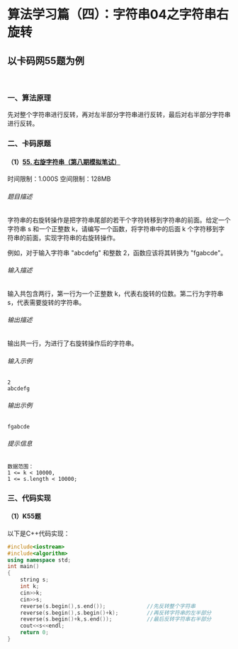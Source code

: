 # 算法学习篇（四）：字符串04之字符串右旋转

## 以卡码网55题为例

​		

### 一、算法原理

​		先对整个字符串进行反转，再对左半部分字符串进行反转，最后对右半部分字符串进行反转。		

### 二、卡码原题

#### （1）[55. 右旋字符串（第八期模拟笔试）](https://kamacoder.com/problempage.php?pid=1065)

时间限制：1.000S 空间限制：128MB

###### 题目描述

字符串的右旋转操作是把字符串尾部的若干个字符转移到字符串的前面。给定一个字符串 s 和一个正整数 k，请编写一个函数，将字符串中的后面 k 个字符移到字符串的前面，实现字符串的右旋转操作。 

例如，对于输入字符串 "abcdefg" 和整数 2，函数应该将其转换为 "fgabcde"。

###### 输入描述

输入共包含两行，第一行为一个正整数 k，代表右旋转的位数。第二行为字符串 s，代表需要旋转的字符串。

###### 输出描述

输出共一行，为进行了右旋转操作后的字符串。

###### 输入示例

```
2
abcdefg
```

###### 输出示例

```
fgabcde
```

###### 提示信息

```
数据范围：
1 <= k < 10000,
1 <= s.length < 10000;
```



### 三、代码实现

#### （1）K55题

以下是C++代码实现：

```c++
#include<iostream>
#include<algorithm>
using namespace std;
int main()
{
    string s;
    int k;
    cin>>k;
    cin>>s;
    reverse(s.begin(),s.end());				//先反转整个字符串
    reverse(s.begin(),s.begin()+k);			//再反转字符串的左半部分
    reverse(s.begin()+k,s.end());			//最后反转字符串右半部分
    cout<<s<<endl;
    return 0;
}
```



